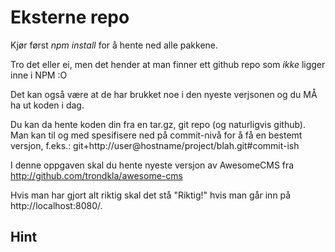 # Eksterne repo
Kjør først _npm install_ for å hente ned alle pakkene.

Tro det eller ei, men det hender at man finner ett github repo som _ikke_ ligger inne i NPM :O

Det kan også være at de har brukket noe i den nyeste verjsonen og du MÅ ha ut koden i dag.

Du kan da hente koden din fra en tar.gz, git repo (og naturligvis github). Man kan til og med spesifisere ned på commit-nivå for å få en bestemt versjon, f.eks.: git+http://user@hostname/project/blah.git#commit-ish


I denne oppgaven skal du hente nyeste versjon av AwesomeCMS fra http://github.com/trondkla/awesome-cms


Hvis man har gjort alt riktig skal det stå "Riktig!" hvis man går inn på http://localhost:8080/.


## Hint
